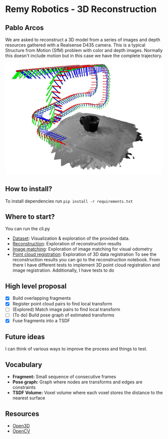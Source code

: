 # Remy Robotics - 3D Reconstruction
## Pablo Arcos

We are asked to reconstruct a 3D model from a series of images and depth resources gathered with a Realsense D435 camera. This is a typical Structure from Motion (SfM) problem with color and depth images. Normally this doesn't include motion but in this case we have the complete trajectory.

![Problem data](/docs/problem-data.jpg)

## How to install?
To install dependencies run `pip install -r requirements.txt`

## Where to start?
You can run the cli.py
* [Dataset](/notebooks/dataset_notebook.ipynb): Visualization & exploration of the provided data.
* [Reconstruction](/notebooks/reconstruction_notebook.ipynb): Exploration of reconstruction results 
* [Image matching](/notebooks/image_matching.ipynb): Exploration of image matching for visual odometry
* [Point cloud registration](/notebooks/point_cloud_registration.ipynb): Exploration of 3D data registration
To see the reconstruction results you can go to the reconstruction notebook. From there I have different tests to implement 3D point cloud registration and image registration. Additionally, I have tests to do 

## High level proposal
- [x] Build overlapping fragments
- [x] Register point cloud pairs to find local transform
- [ ] (Explored) Match image pairs to find local transform
- [ ] (To do) Build pose graph of estimated transforms 
- [x] Fuse fragments into a TSDF

## Future ideas
I can think of various ways to improve the process and things to test.

## Vocabulary
* **Fragment:** Small sequence of consecutive frames
* **Pose graph:** Graph where nodes are transforms and edges are constraints
* **TSDF Volume:** Voxel volume where each voxel stores the distance to the nearest surface

## Resources
* [Open3D](http://www.open3d.org/docs/release/)
* [OpenCV](https://docs.opencv.org/4.x/d6/d00/tutorial_py_root.html)
